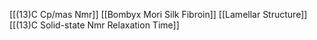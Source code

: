 [[(13)C Cp/mas Nmr]]
[[Bombyx Mori Silk Fibroin]]
[[Lamellar Structure]]
[[(13)C Solid-state Nmr Relaxation Time]]
